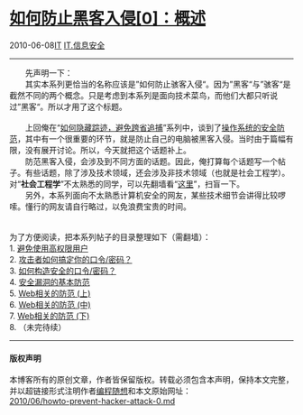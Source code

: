 <!DOCTYPE html>
<html xmlns="http://www.w3.org/1999/xhtml" xml:lang="zh-CN">
<head>
<meta http-equiv="Content-Type" content="text/html; charset=utf-8" />
<meta name="generator" content="Python script by program.think@gmail.com" />
<meta name="provider" content="program-think.blogspot.com" />
<link type="text/css" rel="stylesheet" href="../../css/program-think.css" />
<title>如何防止黑客入侵[0]：概述 - 编程随想的博客</title>
</head>
<body>
<div id="main" style="width:100%;">
<h1><a href="../../index.md" title="回到首页">如何防止黑客入侵[0]：概述</a></h1>
<div class="post-info"><span class="date-header">2010-06-08</span><a href="../../tags/IT.md" class="tag">IT</a> <a href="../../tags/IT.E4BFA1E681AFE5AE89E585A8.md" class="tag">IT.信息安全</a> </div>
<hr>
<div class="post">
&#12288;&#12288;先声明一下：<br />&#12288;&#12288;其实本系列更恰当的名称应该是”如何防止骇客入侵“。因为”黑客“与”骇客“是截然不同的两个概念。只是考虑到本系列是面向技术菜鸟，而他们大都只听说过”黑客“。所以才用了这个标题。<br /><br />&#12288;&#12288;上回俺在“<a href="../../2010/04/howto-cover-your-tracks-0.md">如何隐藏踪迹，避免跨省追捕</a>”系列中，谈到了<a href="../../2010/05/howto-cover-your-tracks-3.md">操作系统的安全防范</a>，其中有一个很重要的环节，就是防止自己的电脑被黑客入侵。当时由于篇幅有限，没有展开讨论。所以，今天就把这个话题补上。<br />&#12288;&#12288;防范黑客入侵，会涉及到不同方面的话题。因此，俺打算每个话题写一个帖子。有些话题，除了涉及技术领域，还会涉及非技术领域（也就是社会工程学）。对“<b>社会工程学</b>”不太熟悉的同学，可以先翻墙看“<a href="../../2009/05/social-engineering-0-overview.md">这里</a>”，扫盲一下。<!--program-think--><br />&#12288;&#12288;另外，本系列面向不太熟悉计算机安全的网友，某些技术细节会讲得比较啰嗦。懂行的网友请自行略过，以免浪费宝贵的时间。<br /><br /><a name="index"> </a><br />为了方便阅读，把本系列帖子的目录整理如下（需翻墙）：<br />1. <a href="../../2010/06/howto-prevent-hacker-attack-1.md" target="_blank">避免使用高权限用户</a><br />2. <a href="../../2010/06/howto-prevent-hacker-attack-2.md" target="_blank">攻击者如何搞定你的口令/密码？</a><br />3. <a href="../../2010/06/howto-prevent-hacker-attack-3.md" target="_blank">如何构造安全的口令/密码？</a><br />4. <a href="../../2010/08/howto-prevent-hacker-attack-4.md">安全漏洞的基本防范</a><br />5. <a href="../../2012/08/howto-prevent-hacker-attack-5.md">Web相关的防范 (上)</a><br />6. <a href="../../2012/09/howto-prevent-hacker-attack-6.md">Web相关的防范 (中)</a><br />7. <a href="../../2012/10/howto-prevent-hacker-attack-7.md">Web相关的防范 (下)</a><br />8. （未完待续）<div class="blogger-post-footer">
</div>
<hr>
<div class="copyright">
<h4>版权声明</h4>
本博客所有的原创文章，作者皆保留版权。转载必须包含本声明，保持本文完整，并以超链接形式注明作者<a href="mailto:program.think@gmail.com">编程随想</a>和本文原始网址：<br>
<a href="2010/06/howto-prevent-hacker-attack-0.md">2010/06/howto-prevent-hacker-attack-0.md</a>
</div>
</div>
</body>
</html>
